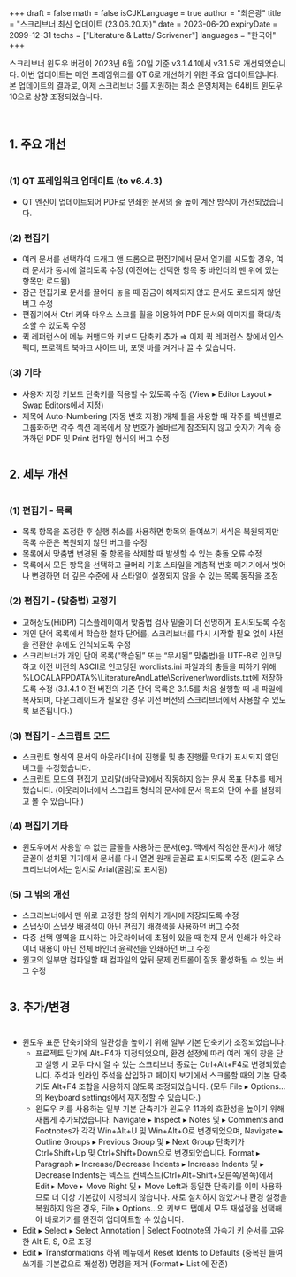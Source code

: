 +++
draft = false
math = false
isCJKLanguage = true
author = "최은광"
title = "스크리브너 최신 업데이트 (23.06.20.자)"
date = 2023-06-20
expiryDate = 2099-12-31
techs = ["Literature & Latte/ Scrivener"]
languages = "한국어"
+++

스크리브너 윈도우 버전이 2023년 6월 20일 기준 v3.1.4.1에서 v3.1.5로 개선되었습니다. 이번 업데이트는 메인 프레임워크를 QT 6로 개선하기 위한 주요 업데이트입니다. 본 업데이트의 결과로, 이제 스크리브너 3를 지원하는 최소 운영체제는 64비트 윈도우 10으로 상향 조정되었습니다.
<!--more--> 

<br>
  
## 1. 주요 개선

#

### (1) QT 프레임워크 업데이트 (to v6.4.3) 

- QT 엔진이 업데이트되어 PDF로 인쇄한 문서의 줄 높이 계산 방식이 개선되었습니다.

### (2) 편집기

- 여러 문서를 선택하여 드래그 앤 드롭으로 편집기에서 문서 열기를 시도할 경우, 여러 문서가 동시에 열리도록 수정 (이전에는 선택한 항목 중 바인더의 맨 위에 있는 항목만 로드됨)
- 잠근 편집기로 문서를 끌어다 놓을 때 잠금이 해제되지 않고 문서도 로드되지 않던 버그 수정
- 편집기에서 Ctrl 키와 마우스 스크롤 휠을 이용하여 PDF 문서와 이미지를 확대/축소할 수 있도록 수정
- 퀵 레퍼런스에 메뉴 커맨드와 키보드 단축키 추가 ⇒ 이제 퀵 레퍼런스 창에서 인스펙터, 프로젝트 북마크 사이드 바, 포맷 바를 켜거나 끌 수 있습니다.

### (3) 기타

- 사용자 지정 키보드 단축키를 적용할 수 있도록 수정 (View ▸ Editor Layout ▸ Swap Editors에서 지정)
- 제목에 Auto-Numbering (자동 번호 지정) 개체 틀을 사용할 때 각주를 섹션별로 그룹화하면 각주 섹션 제목에서 장 번호가 올바르게 참조되지 않고 숫자가 계속 증가하던 PDF 및 Print 컴파일 형식의 버그 수정
  
#

<script async src="https://pagead2.googlesyndication.com/pagead/js/adsbygoogle.js?client=ca-pub-2618164900782657"
     crossorigin="anonymous"></script>
<ins class="adsbygoogle"
     style="display:block; text-align:center;"
     data-ad-layout="in-article"
     data-ad-format="fluid"
     data-ad-client="ca-pub-2618164900782657"
     data-ad-slot="9803941047"></ins>
<script>
     (adsbygoogle = window.adsbygoogle || []).push({});
</script>

#

## 2. 세부 개선

#

### (1) 편집기 - 목록

- 목록 항목을 조정한 후 실행 취소를 사용하면 항목의 들여쓰기 서식은 복원되지만 목록 수준은 복원되지 않던 버그를 수정
- 목록에서 맞춤법 변경된 줄 항목을 삭제할 때 발생할 수 있는 충돌 오류 수정
- 목록에서 모든 항목을 선택하고 글머리 기호 스타일을 계층적 번호 매기기에서 벗어나 변경하면 더 깊은 수준에 새 스타일이 설정되지 않을 수 있는 목록 동작을 조정

### (2) 편집기 - (맞춤법) 교정기

- 고해상도(HiDPI) 디스플레이에서 맞춤법 검사 밑줄이 더 선명하게 표시되도록 수정
- 개인 단어 목록에서 학습한 철자 단어를, 스크리브너를 다시 시작할 필요 없이 사전을 전환한 후에도 인식되도록 수정
- 스크리브너가 개인 단어 목록(“학습된” 또는 “무시된” 맞춤법)을 UTF-8로 인코딩하고 이전 버전의 ASCII로 인코딩된 wordlists.ini 파일과의 충돌을 피하기 위해 %LOCALAPPDATA%\LiteratureAndLatte\Scrivener\wordlists.txt에 저장하도록 수정 (3.1.4.1 이전 버전의 기존 단어 목록은 3.1.5를 처음 실행할 때 새 파일에 복사되며, 다운그레이드가 필요한 경우 이전 버전의 스크리브너에서 사용할 수 있도록 보존됩니다.)

### (3) 편집기 - 스크립트 모드

- 스크립트 형식의 문서의 아웃라이너에 진행률 및 총 진행률 막대가 표시되지 않던 버그를 수정했습니다.
- 스크립트 모드의 편집기 꼬리말(바닥글)에서 작동하지 않는 문서 목표 단추를 제거했습니다. (아웃라이너에서 스크립트 형식의 문서에 문서 목표와 단어 수를 설정하고 볼 수 있습니다.)

### (4) 편집기 기타

- 윈도우에서 사용할 수 없는 글꼴을 사용하는 문서(eg. 맥에서 작성한 문서)가 해당 글꼴이 설치된 기기에서 문서를 다시 열면 원래 글꼴로 표시되도록 수정 (윈도우 스크리브너에서는 임시로 Arial(굴림)로 표시됨)

### (5) 그 밖의 개선

- 스크리브너에서 맨 위로 고정한 창의 위치가 캐시에 저장되도록 수정
- 스냅샷이 스냅샷 배경색이 아닌 편집기 배경색을 사용하던 버그 수정
- 다중 선택 영역을 표시하는 아웃라이너에 초점이 있을 때 현재 문서 인쇄가 아웃라이너 내용이 아닌 전체 바인더 윤곽선을 인쇄하던 버그 수정
- 원고의 일부만 컴파일할 때 컴파일의 앞뒤 문제 컨트롤이 잘못 활성화될 수 있는 버그 수정

#

<script async src="https://pagead2.googlesyndication.com/pagead/js/adsbygoogle.js?client=ca-pub-2618164900782657"
     crossorigin="anonymous"></script>
<ins class="adsbygoogle"
     style="display:block; text-align:center;"
     data-ad-layout="in-article"
     data-ad-format="fluid"
     data-ad-client="ca-pub-2618164900782657"
     data-ad-slot="9803941047"></ins>
<script>
     (adsbygoogle = window.adsbygoogle || []).push({});
</script>

#

## 3. 추가/변경

#

- 윈도우 표준 단축키와의 일관성을 높이기 위해 일부 기본 단축키가 조정되었습니다.
    - 프로젝트 닫기에 Alt+F4가 지정되었으며, 환경 설정에 따라 여러 개의 창을 닫고 실행 시 모두 다시 열 수 있는 스크리브너 종료는 Ctrl+Alt+F4로 변경되었습니다. 주석과 인라인 주석을 삽입하고 페이지 보기에서 스크롤할 때의 기본 단축키도 Alt+F4 조합을 사용하지 않도록 조정되었습니다. (모두 File ▸ Options... 의 Keyboard settings에서 재지정할 수 있습니다.)
    - 윈도우 키를 사용하는 일부 기본 단축키가 윈도우 11과의 호환성을 높이기 위해 새롭게 추가되었습니다. Navigate ▸ Inspect ▸ Notes 및 ▸ Comments and Footnotes가 각각 Win+Alt+U 및 Win+Alt+O로 변경되었으며, Navigate ▸ Outline Groups ▸ Previous Group 및 ▸ Next Group 단축키가 Ctrl+Shift+Up 및 Ctrl+Shift+Down으로 변경되었습니다. Format ▸ Paragraph ▸ Increase/Decrease Indents ▸ Increase Indents 및 ▸ Decrease Indents는 텍스트 컨텍스트(Ctrl+Alt+Shift+오른쪽/왼쪽)에서 Edit ▸ Move ▸ Move Right 및 ▸ Move Left과 동일한 단축키를 이미 사용하므로 더 이상 기본값이 지정되지 않습니다. 새로 설치하지 않았거나 환경 설정을 복원하지 않은 경우, File ▸ Options...의 키보드 탭에서 모두 재설정을 선택해야 바로가기를 완전히 업데이트할 수 있습니다.
- Edit ▸ Select ▸ Select Annotation | Select Footnote의 가속기 키 순서를 고유한 Alt E, S, O로 조정
- Edit ▸ Transformations 하위 메뉴에서 Reset Idents to Defaults (중복된 들여쓰기를 기본값으로 재설정) 명령을 제거 (Format ▸ List 에 잔존)